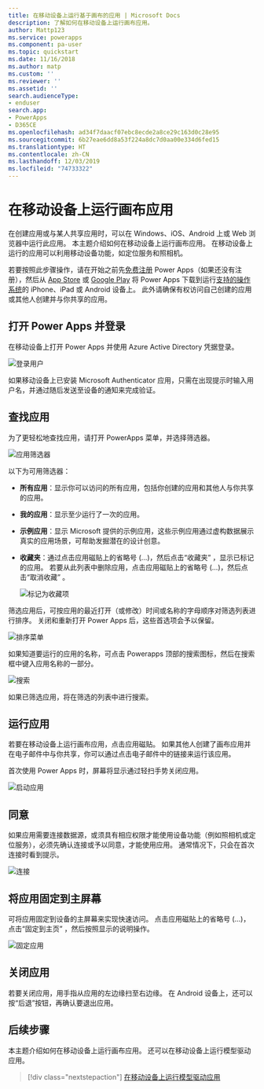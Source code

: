 ```yaml
---
title: 在移动设备上运行基于画布的应用 | Microsoft Docs
description: 了解如何在移动设备上运行画布应用。
author: Mattp123
ms.service: powerapps
ms.component: pa-user
ms.topic: quickstart
ms.date: 11/16/2018
ms.author: matp
ms.custom: ''
ms.reviewer: ''
ms.assetid: ''
search.audienceType:
- enduser
search.app:
- PowerApps
- D365CE
ms.openlocfilehash: ad34f7daacf07ebc8ecde2a8ce29c163d0c28e95
ms.sourcegitcommit: 6b27eae6dd8a53f224a8dc7d0aa00e334d6fed15
ms.translationtype: HT
ms.contentlocale: zh-CN
ms.lasthandoff: 12/03/2019
ms.locfileid: "74733322"
---
```

# <a name="run-a-canvas-app-on-a-mobile-device"></a>在移动设备上运行画布应用
在创建应用或与某人共享应用时，可以在 Windows、iOS、Android 上或 Web 浏览器中运行此应用。 本主题介绍如何在移动设备上运行画布应用。 在移动设备上运行的应用可以利用移动设备功能，如定位服务和照相机。

若要按照此步骤操作，请在开始之前先[免费注册](https://make.powerapps.com/signup?redirect=marketing&email=) Power Apps（如果还没有注册），然后从 [App Store](https://itunes.apple.com/app/powerapps/id1047318566?mt=8) 或 [Google Play](https://play.google.com/store/apps/details?id=com.microsoft.msapps) 将 Power Apps 下载到运行[支持的操作系统](../maker/canvas-apps/limits-and-config.md)的 iPhone、iPad 或 Android 设备上。 此外请确保有权访问自己创建的应用或其他人创建并与你共享的应用。

## <a name="open-power-apps-and-sign-in"></a>打开 Power Apps 并登录
在移动设备上打开 Power Apps 并使用 Azure Active Directory 凭据登录。

![登录用户](./media/run-app-client/run-client-login.png)

如果移动设备上已安装 Microsoft Authenticator 应用，只需在出现提示时输入用户名，并通过随后发送至设备的通知来完成验证。

## <a name="find-the-app"></a>查找应用
为了更轻松地查找应用，请打开 PowerApps  菜单，并选择筛选器。

![应用筛选器](./media/run-app-client/filter-menu.png)

以下为可用筛选器：

* **所有应用**：显示你可以访问的所有应用，包括你创建的应用和其他人与你共享的应用。

* **我的应用**：显示至少运行了一次的应用。

* **示例应用**：显示 Microsoft 提供的示例应用，这些示例应用通过虚构数据展示真实的应用场景，可帮助发掘潜在的设计创意。

* **收藏夹**：通过点击应用磁贴上的省略号 (…)，然后点击“收藏夹”  ，显示已标记的应用。 若要从此列表中删除应用，点击应用磁贴上的省略号 (...)，然后点击“取消收藏”  。

    ![标记为收藏项](./media/run-app-client/favorite.png)

筛选应用后，可按应用的最近打开（或修改）时间或名称的字母顺序对筛选列表进行排序。 关闭和重新打开 Power Apps 后，这些首选项会予以保留。

![排序菜单](./media/run-app-client/sort-menu.png)

如果知道要运行的应用的名称，可点击 Powerapps 顶部的搜索图标，然后在搜索框中键入应用名称的一部分。

![搜索](./media/run-app-client/search.png)

如果已筛选应用，将在筛选的列表中进行搜索。

## <a name="run-an-app"></a>运行应用
若要在移动设备上运行画布应用，点击应用磁贴。 如果其他人创建了画布应用并在电子邮件中与你共享，你可以通过点击电子邮件中的链接来运行该应用。

首次使用 Power Apps 时，屏幕将显示通过轻扫手势关闭应用。

![启动应用](./media/run-app-client/run-client-app.png)

## <a name="give-consent"></a>同意
如果应用需要连接数据源，或须具有相应权限才能使用设备功能（例如照相机或定位服务），必须先确认连接或予以同意，才能使用应用。 通常情况下，只会在首次连接时看到提示。

![连接](./media/run-app-client/app-connection.png)

## <a name="pin-an-app-to-the-home-screen"></a>将应用固定到主屏幕
可将应用固定到设备的主屏幕来实现快速访问。 点击应用磁贴上的省略号 (...)，点击“固定到主页”  ，然后按照显示的说明操作。

![固定应用](./media/run-app-client/run-client-pin.png)

## <a name="close-an-app"></a>关闭应用
若要关闭应用，用手指从应用的左边缘扫至右边缘。 在 Android 设备上，还可以按“后退”按钮，再确认要退出应用。

## <a name="next-steps"></a>后续步骤
本主题介绍如何在移动设备上运行画布应用。 还可以在移动设备上运行模型驱动应用。

> [!div class="nextstepaction"]
> [在移动设备上运行模型驱动应用](run-app-client-model-driven.md)
